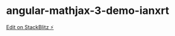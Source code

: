 # angular-mathjax-3-demo-ianxrt

[Edit on StackBlitz ⚡️](https://stackblitz.com/edit/angular-mathjax-3-demo-ianxrt)